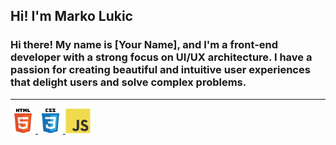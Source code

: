 <h2>Hi! I'm Marko Lukic</h2>
<h3>Hi there! My name is [Your Name], and I'm a front-end developer with a strong focus on UI/UX architecture. I have a passion for creating beautiful and intuitive user experiences that delight users and solve complex problems.</h3>
<hr>
<a href="https://html5.org/" target="_blank" rel="noreferrer"> 
    <img src="https://raw.githubusercontent.com/devicons/devicon/master/icons/html5/html5-original-wordmark.svg" alt="HTML5" width="40"/> 
</a>
<a href="https://css3.com" target="_blank" rel="noreferrer"> 
    <img src="https://raw.githubusercontent.com/devicons/devicon/master/icons/css3/css3-original-wordmark.svg" alt="CSS3" width="40"/> 
</a>
<a href="https://www.javascript.com/" target="_blank" rel="noreferrer"> 
    <img src="https://raw.githubusercontent.com/devicons/devicon/master/icons/javascript/javascript-original.svg" alt="Javascript" width="40"/> 
</a>
